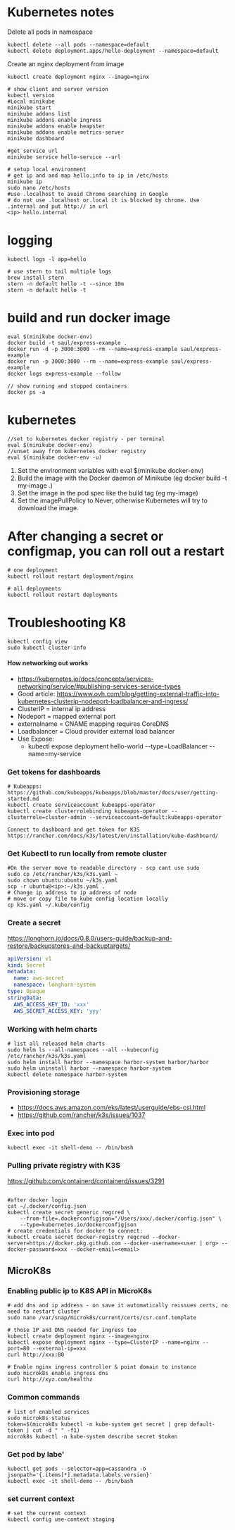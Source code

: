 # Kubernetes notes

Delete all pods in namespace
```shell script
kubectl delete --all pods --namespace=default
kubectl delete deployment.apps/hello-deployment --namespace=default
```

Create an nginx deployment from image
```shell script
kubectl create deployment nginx --image=nginx
```

```shell script
# show client and server version
kubectl version
#Local minikube
minikube start
minikube addons list
minikube addons enable ingress
minikube addons enable heapster
minikube addons enable metrics-server
minikube dashboard

#get service url
minikube service hello-service --url

# setup local environment
# get ip and and map hello.info to ip in /etc/hosts
minikube ip
sudo nano /etc/hosts
#use .localhost to avoid Chrome searching in Google
# do not use .localhost or.local it is blocked by chrome. Use .internal and put http:// in url
<ip> hello.internal

```

# logging
```shell script
kubectl logs -l app=hello

# use stern to tail multiple logs
brew install stern
stern -n default hello -t --since 10m
stern -n default hello -t
```

# build and run docker image
```shell script
eval $(minikube docker-env)
docker build -t saul/express-example .
docker run -d -p 3000:3000 --rm --name=express-example saul/express-example
docker run -p 3000:3000 --rm --name=express-example saul/express-example
docker logs express-example --follow

// show running and stopped containers
docker ps -a
```

# kubernetes
```shell script
//set to kubernetes docker registry - per terminal
eval $(minikube docker-env)
//unset away from kubernetes docker registry
eval $(minikube docker-env -u)
```
1. Set the environment variables with eval $(minikube docker-env)
2. Build the image with the Docker daemon of Minikube (eg docker build -t my-image .)
3. Set the image in the pod spec like the build tag (eg my-image)
4. Set the imagePullPolicy to Never, otherwise Kubernetes will try to download the image.

# After changing a secret or configmap, you can roll out a restart
```shell script
# one deployment
kubectl rollout restart deployment/nginx

# all deployments
kubectl rollout restart deployments

```

# Troubleshooting K8
```shell script
kubectl config view
sudo kubectl cluster-info
```

#### How networking out works
* https://kubernetes.io/docs/concepts/services-networking/service/#publishing-services-service-types
* Good article: https://www.ovh.com/blog/getting-external-traffic-into-kubernetes-clusterip-nodeport-loadbalancer-and-ingress/
* ClusterIP = internal ip address
* Nodeport = mapped external port
* externalname = CNAME mapping requires CoreDNS
* Loadbalancer = Cloud provider external load balancer
* Use Expose: 
    * kubectl expose deployment hello-world --type=LoadBalancer --name=my-service
    
    
### Get tokens for dashboards
```shell script
# Kubeapps: https://github.com/kubeapps/kubeapps/blob/master/docs/user/getting-started.md
kubectl create serviceaccount kubeapps-operator
kubectl create clusterrolebinding kubeapps-operator --clusterrole=cluster-admin --serviceaccount=default:kubeapps-operator

Connect to dashboard and get token for K3S
https://rancher.com/docs/k3s/latest/en/installation/kube-dashboard/
```

### Get Kubectl to run locally from remote cluster
```shell script
#On the server move to readable directory - scp cant use sudo
sudo cp /etc/rancher/k3s/k3s.yaml ~ 
sudo chown ubuntu:ubuntu ~/k3s.yaml
scp -r ubuntu@<ip>:~/k3s.yaml .
# Change ip address to ip address of node
# move or copy file to kube config location locally
cp k3s.yaml ~/.kube/config

```

### Create a secret
https://longhorn.io/docs/0.8.0/users-guide/backup-and-restore/backupstores-and-backuptargets/
```yaml
apiVersion: v1
kind: Secret
metadata:
  name: aws-secret
  namespace: longhorn-system
type: Opaque
stringData:
  AWS_ACCESS_KEY_ID: 'xxx'
  AWS_SECRET_ACCESS_KEY: 'yyy'
```

### Working with helm charts
```shell script
# list all released helm charts
sudo helm ls --all-namespaces --all --kubeconfig /etc/rancher/k3s/k3s.yaml
sudo helm install harbor --namespace harbor-system harbor/harbor
sudo helm uninstall harbor --namespace harbor-system
kubectl delete namespace harbor-system
```

### Provisioning storage
* https://docs.aws.amazon.com/eks/latest/userguide/ebs-csi.html
* https://github.com/rancher/k3s/issues/1037


### Exec into pod
```shell script
kubectl exec -it shell-demo -- /bin/bash
```

### Pulling private registry with K3S
https://github.com/containerd/containerd/issues/3291
```shell script

#after docker login 
cat ~/.docker/config.json
kubectl create secret generic regcred \
    --from-file=.dockerconfigjson="/Users/xxx/.docker/config.json" \
    --type=kubernetes.io/dockerconfigjson
# create credentials for docker to connect:
kubectl create secret docker-registry regcred --docker-server=https://docker.pkg.github.com --docker-username=<user | org> --docker-password=xxx --docker-email=<email>
```

## MicroK8s
### Enabling public ip to K8S API in MicroK8s
```shell script
# add dns and ip address - on save it automatically reissues certs, no need to restart cluster
sudo nano /var/snap/microk8s/current/certs/csr.conf.template

# those IP and DNS needed for ingress too
kubectl create deployment nginx --image=nginx
kubectl expose deployment nginx --type=ClusterIP --name=nginx --port=80 --external-ip=xxx
curl http://xxx:80

# Enable nginx ingress controller & point domain to instance
sudo microk8s enable ingress dns
curl http://xyz.com/healthz
```

### Common commands
````shell script
# list of enabled services
sudo microk8s status
token=$(microk8s kubectl -n kube-system get secret | grep default-token | cut -d " " -f1)
microk8s kubectl -n kube-system describe secret $token
````

### Get pod by labe'
```shell script
kubectl get pods --selector=app=cassandra -o jsonpath='{.items[*].metadata.labels.version}'
kubectl exec -it shell-demo -- /bin/bash
```

### set current context
```shell script
# set the current context
kubectl config use-context staging
```

